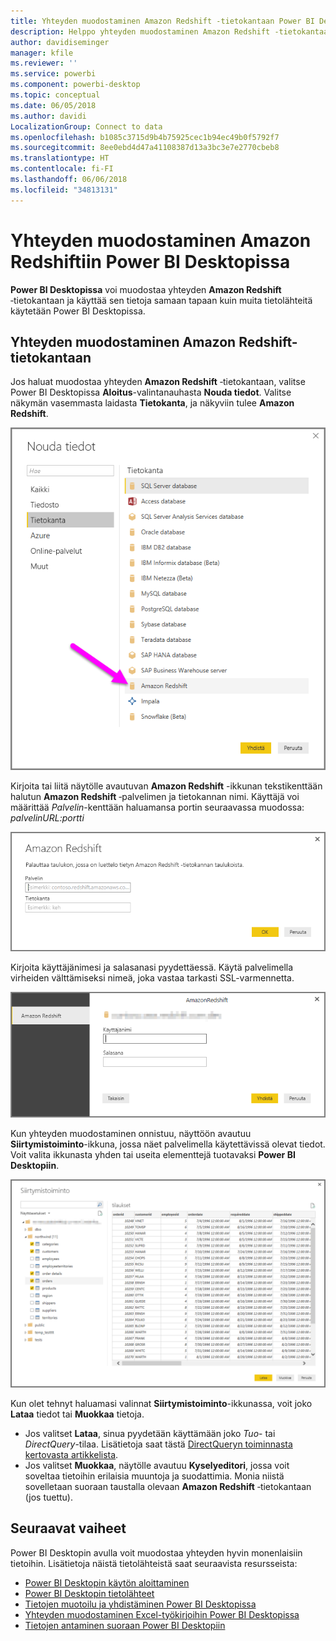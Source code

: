 ```yaml
---
title: Yhteyden muodostaminen Amazon Redshift -tietokantaan Power BI Desktopissa
description: Helppo yhteyden muodostaminen Amazon Redshift -tietokantaan Power BI Desktopissa ja tietokannan käyttäminen
author: davidiseminger
manager: kfile
ms.reviewer: ''
ms.service: powerbi
ms.component: powerbi-desktop
ms.topic: conceptual
ms.date: 06/05/2018
ms.author: davidi
LocalizationGroup: Connect to data
ms.openlocfilehash: b1085c3715d9b4b75925cec1b94ec49b0f5792f7
ms.sourcegitcommit: 8ee0ebd4d47a41108387d13a3bc3e7e2770cbeb8
ms.translationtype: HT
ms.contentlocale: fi-FI
ms.lasthandoff: 06/06/2018
ms.locfileid: "34813131"
---
```

# <a name="connect-to-amazon-redshift-in-power-bi-desktop"></a>Yhteyden muodostaminen Amazon Redshiftiin Power BI Desktopissa
**Power BI Desktopissa** voi muodostaa yhteyden **Amazon Redshift** ‑tietokantaan ja käyttää sen tietoja samaan tapaan kuin muita tietolähteitä käytetään Power BI Desktopissa.

## <a name="connect-to-an-amazon-redshift-database"></a>Yhteyden muodostaminen Amazon Redshift-tietokantaan
Jos haluat muodostaa yhteyden **Amazon Redshift** ‑tietokantaan, valitse Power BI Desktopissa **Aloitus**-valintanauhasta **Nouda tiedot**. Valitse näkymän vasemmasta laidasta **Tietokanta**, ja näkyviin tulee **Amazon Redshift**.

![](media/desktop-connect-redshift/connect_redshift_3.png)

Kirjoita tai liitä näytölle avautuvan **Amazon Redshift** -ikkunan tekstikenttään halutun **Amazon Redshift** ‑palvelimen ja tietokannan nimi. Käyttäjä voi määrittää *Palvelin*-kenttään haluamansa portin seuraavassa muodossa: *palvelinURL:portti*

![](media/desktop-connect-redshift/connect_redshift_4.png)

Kirjoita käyttäjänimesi ja salasanasi pyydettäessä. Käytä palvelimella virheiden välttämiseksi nimeä, joka vastaa tarkasti SSL-varmennetta. 

![](media/desktop-connect-redshift/connect_redshift_5.png)

Kun yhteyden muodostaminen onnistuu, näyttöön avautuu **Siirtymistoiminto**-ikkuna, jossa näet palvelimella käytettävissä olevat tiedot. Voit valita ikkunasta yhden tai useita elementtejä tuotavaksi **Power BI Desktopiin**.

![](media/desktop-connect-redshift/connect_redshift_6.png)

Kun olet tehnyt haluamasi valinnat **Siirtymistoiminto**-ikkunassa, voit joko **Lataa** tiedot tai **Muokkaa** tietoja.

* Jos valitset **Lataa**, sinua pyydetään käyttämään joko *Tuo*- tai *DirectQuery*-tilaa. Lisätietoja saat tästä [DirectQueryn toiminnasta kertovasta artikkelista](desktop-use-directquery.md).
* Jos valitset **Muokkaa**, näytölle avautuu **Kyselyeditori**, jossa voit soveltaa tietoihin erilaisia muuntoja ja suodattimia. Monia niistä sovelletaan suoraan taustalla olevaan **Amazon Redshift** ‑tietokantaan (jos tuettu).

## <a name="next-steps"></a>Seuraavat vaiheet
Power BI Desktopin avulla voit muodostaa yhteyden hyvin monenlaisiin tietoihin. Lisätietoja näistä tietolähteistä saat seuraavista resursseista:

* [Power BI Desktopin käytön aloittaminen](desktop-getting-started.md)
* [Power BI Desktopin tietolähteet](desktop-data-sources.md)
* [Tietojen muotoilu ja yhdistäminen Power BI Desktopissa](desktop-shape-and-combine-data.md)
* [Yhteyden muodostaminen Excel-työkirjoihin Power BI Desktopissa](desktop-connect-excel.md)   
* [Tietojen antaminen suoraan Power BI Desktopiin](desktop-enter-data-directly-into-desktop.md)   

